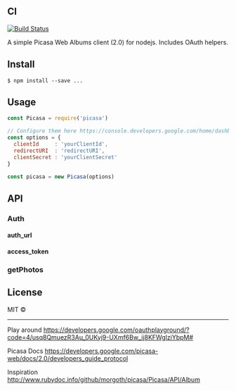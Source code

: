 CI
--

[![Build Status](https://travis-ci.org/esteban-uo/picasa.svg)](https://travis-ci.org/esteban-uo/picasa)

A simple Picasa Web Albums client (2.0) for nodejs. Includes OAuth helpers.

Install
-------

```
$ npm install --save ...
```

Usage
-----

```js
const Picasa = require('picasa')

// Configure them here https://console.developers.google.com/home/dashboard
const options = {
  clientId     : 'yourClientId',
  redirectURI  : 'redirectURI',
  clientSecret : 'yourClientSecret'
}

const picasa = new Picasa(options)
```

API
---

### Auth

#### auth_url

#### access_token

### getPhotos

License
-------

MIT ©

---

Play around https://developers.google.com/oauthplayground/?code=4/usq8QmuezR3Au_0UKyj9-UXmf6Bw_ij8KFWgIziYbpM#

Picasa Docs https://developers.google.com/picasa-web/docs/2.0/developers_guide_protocol

Inspiration http://www.rubydoc.info/github/morgoth/picasa/Picasa/API/Album
